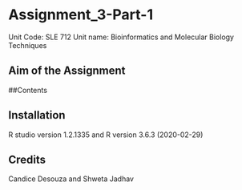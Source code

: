# Assignment_3-Part-1

Unit Code: SLE 712
Unit name: Bioinformatics and Molecular Biology Techniques 


## Aim of the Assignment 
##Contents 
## Installation 
R studio version 1.2.1335 and R version 3.6.3 (2020-02-29)
## Credits 
Candice Desouza and Shweta Jadhav 
